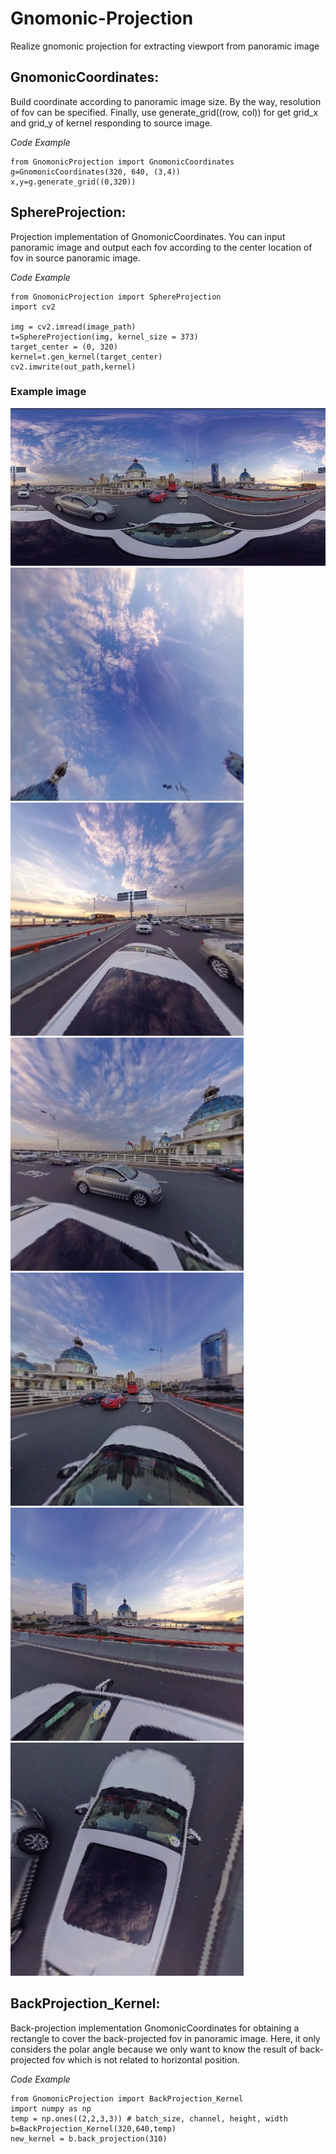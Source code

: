 # Gnomonic-Projection
Realize gnomonic projection for extracting viewport from panoramic image

## GnomonicCoordinates:
Build coordinate according to panoramic image size. By the way, resolution of fov can be specified. Finally, use generate_grid((row, col)) for get grid_x and grid_y of kernel responding to source image.

*Code Example*
```
from GnomonicProjection import GnomonicCoordinates
g=GnomonicCoordinates(320, 640, (3,4))
x,y=g.generate_grid((0,320))
```

## SphereProjection:
Projection implementation of GnomonicCoordinates. You can input panoramic image and output each fov according to the center location of fov in source panoramic image.

*Code Example*
```
from GnomonicProjection import SphereProjection
import cv2

img = cv2.imread(image_path)
t=SphereProjection(img, kernel_size = 373)
target_center = (0, 320)
kernel=t.gen_kernel(target_center)
cv2.imwrite(out_path,kernel)
```

### Example image
![source panoramic image](https://github.com/FutureShow/Gnomonic-Projection/blob/master/example_projection/drive_city_small.jpg)
![fov (row:0 col:320)](https://github.com/FutureShow/Gnomonic-Projection/blob/master/example_projection/drive_city_fov_0_320.jpg)
![fov (row:160 col:0)](https://github.com/FutureShow/Gnomonic-Projection/blob/master/example_projection/drive_city_fov_160_0.jpg)
![fov (row:160 col:160)](https://github.com/FutureShow/Gnomonic-Projection/blob/master/example_projection/drive_city_fov_160_160.jpg)
![fov (row:160 col:320)](https://github.com/FutureShow/Gnomonic-Projection/blob/master/example_projection/drive_city_fov_160_320.jpg)
![fov (row:160 col:480)](https://github.com/FutureShow/Gnomonic-Projection/blob/master/example_projection/drive_city_fov_160_480.jpg)
![fov (row:319 col:320)](https://github.com/FutureShow/Gnomonic-Projection/blob/master/example_projection/drive_city_fov_319_320.jpg)


## BackProjection_Kernel:
Back-projection implementation GnomonicCoordinates for obtaining a rectangle to cover the back-projected fov in panoramic image. Here, it only considers the polar angle because we only want to know the result of back-projected fov which is not related to horizontal position.

*Code Example*
```
from GnomonicProjection import BackProjection_Kernel
import numpy as np
temp = np.ones((2,2,3,3)) # batch_size, channel, height, width
b=BackProjection_Kernel(320,640,temp)
new_kernel = b.back_projection(310)
```
